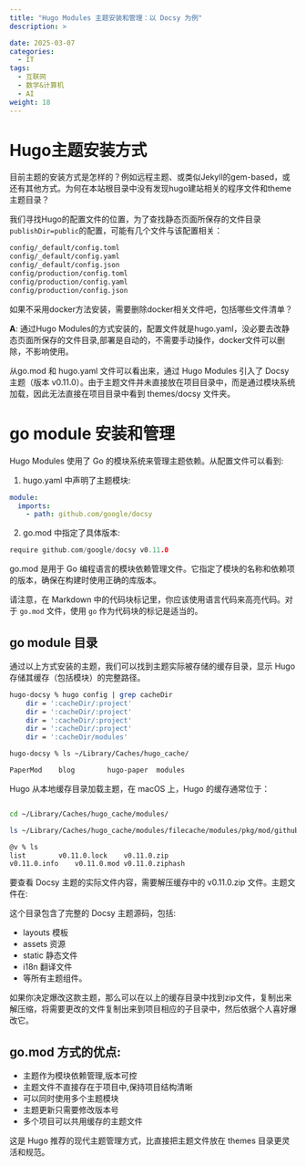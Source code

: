 ```yaml
---
title: "Hugo Modules 主题安装和管理：以 Docsy 为例"
description: >

date: 2025-03-07
categories:
  - IT
tags:
  - 互联网
  - 数学&计算机
  - AI
weight: 18
---
```



# Hugo主题安装方式
目前主题的安装方式是怎样的？例如远程主题、或类似Jekyll的gem-based，或还有其他方式。为何在本站根目录中没有发现hugo建站相关的程序文件和theme 主题目录？

我们寻找Hugo的配置文件的位置，为了查找静态页面所保存的文件目录```publishDir=public```的配置，可能有几个文件与该配置相关：

```sh
config/_default/config.toml
config/_default/config.yaml
config/_default/config.json
config/production/config.toml
config/production/config.yaml
config/production/config.json
```

如果不采用docker方法安装，需要删除docker相关文件吧，包括哪些文件清单？

**A**: 通过Hugo Modules的方式安装的，配置文件就是hugo.yaml，没必要去改静态页面所保存的文件目录,部署是自动的，不需要手动操作，docker文件可以删除，不影响使用。

从go.mod 和 hugo.yaml 文件可以看出来，通过 Hugo Modules 引入了 Docsy 主题（版本 v0.11.0）。由于主题文件并未直接放在项目目录中，而是通过模块系统加载，因此无法直接在项目目录中看到 themes/docsy 文件夹。

# go module 安装和管理

Hugo Modules 使用了 Go 的模块系统来管理主题依赖。从配置文件可以看到:

1. hugo.yaml 中声明了主题模块:

```yaml
module:
  imports:
    - path: github.com/google/docsy
```

2. go.mod 中指定了具体版本:

```go
require github.com/google/docsy v0.11.0
```
go.mod 是用于 Go 编程语言的模块依赖管理文件。它指定了模块的名称和依赖项的版本，确保在构建时使用正确的库版本。

请注意，在 Markdown 中的代码块标记里，你应该使用语言代码来高亮代码。对于 `go.mod` 文件，使用 `go` 作为代码块的标记是适当的。


## go module 目录

通过以上方式安装的主题，我们可以找到主题实际被存储的缓存目录，显示 Hugo 存储其缓存（包括模块）的完整路径。

```bash
hugo-docsy % hugo config | grep cacheDir
    dir = ':cacheDir/:project'
    dir = ':cacheDir/:project'
    dir = ':cacheDir/:project'
    dir = ':cacheDir/:project'
    dir = ':cacheDir/modules'

hugo-docsy % ls ~/Library/Caches/hugo_cache/

PaperMod	blog		hugo-paper	modules

```

Hugo 从本地缓存目录加载主题，在 macOS 上，Hugo 的缓存通常位于：

```bash

cd ~/Library/Caches/hugo_cache/modules/

ls ~/Library/Caches/hugo_cache/modules/filecache/modules/pkg/mod/github.com/google/docsy/@v/

@v % ls
list		v0.11.0.lock	v0.11.0.zip
v0.11.0.info	v0.11.0.mod	v0.11.0.ziphash
```

要查看 Docsy 主题的实际文件内容，需要解压缓存中的 v0.11.0.zip 文件。主题文件在:

这个目录包含了完整的 Docsy 主题源码，包括:

- layouts 模板
- assets 资源
- static 静态文件
- i18n 翻译文件 
- 等所有主题组件。

如果你决定爆改这款主题，那么可以在以上的缓存目录中找到zip文件，复制出来解压缩，将需要更改的文件复制出来到项目相应的子目录中，然后依据个人喜好爆改它。


## go.mod 方式的优点:

- 主题作为模块依赖管理,版本可控
- 主题文件不直接存在于项目中,保持项目结构清晰
- 可以同时使用多个主题模块
- 主题更新只需要修改版本号
- 多个项目可以共用缓存的主题文件

这是 Hugo 推荐的现代主题管理方式，比直接把主题文件放在 themes 目录更灵活和规范。